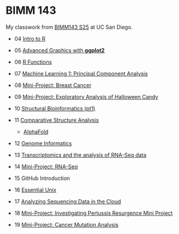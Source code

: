 # BIMM 143
My classwork from [BIMM143 S25](https://bioboot.github.io/bimm143_S25/) at UC San Diego.

- 04 [Intro to R](class04/class04table.md)

- 05 [Advanced Graphics with **ggplot2**](class05/class05.md)

- 06 [R Functions](class06/class06.md)

- 07 [Machine Learning 1: Principal Component Analysis](class07/class07.md)

- 08 [Mini-Project: Breast Cancer](class08/class08.md)

- 09 [Mini-Project: Exploratory Analysis of Halloween Candy](class09/class09.md)

- 10 [Structural Bioinformatics (pt1)](class10/class10.html)

- 11 [Comparative Structure Analysis](class10/class11.1.html)

  - [AlphaFold](class10/class11.2.html)

- 12 [Genome Informatics](class12/class12.md)

- 13 [Transcriptomics and the analysis of RNA-Seq data](class13/class13.md)

- 14 [Mini-Project: RNA-Seq](class14/class14.md)

- 15 GitHub Introduction

- 16 [Essential Unix](class16/HW8_unix_questions.pdf)

- 17 [Analyzing Sequencing Data in the Cloud](class17/class17.md)

- 18 [Mini-Project: Investigating Pertussis Resurgence Mini Project](class18/class18.md)

- 19 [Mini-Project: Cancer Mutation Analysis](class19/lab19_1.pdf)
